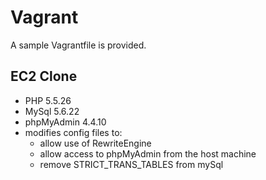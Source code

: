 # Vagrant

A sample Vagrantfile is provided.

## EC2 Clone 
- PHP 5.5.26
- MySql 5.6.22
- phpMyAdmin 4.4.10
- modifies config files to:
  - allow use of RewriteEngine
  - allow access to phpMyAdmin from the host machine
  - remove STRICT_TRANS_TABLES from mySql